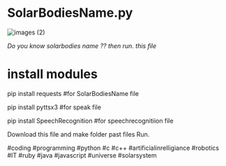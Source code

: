 # SolarBodiesName.py
![images (2)](https://user-images.githubusercontent.com/87372653/176654389-ad40e86b-4cce-48fc-93b6-fd820f1fb54a.jpg)

*Do you know solarbodies name ?? then run. this file* 

# install modules

pip install requests #for SolarBodiesName file

pip install pyttsx3 #for speak file

pip install SpeechRecognition #for speechrecognitiion file

Download this file and make folder past files Run.

#coding #programming #python #c #c++ #artificialinrelligiance #robotics #IT #ruby #java #javascript #universe #solarsystem

